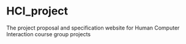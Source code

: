 # HCI_project
The project proposal and specification website for Human Computer Interaction course group projects
